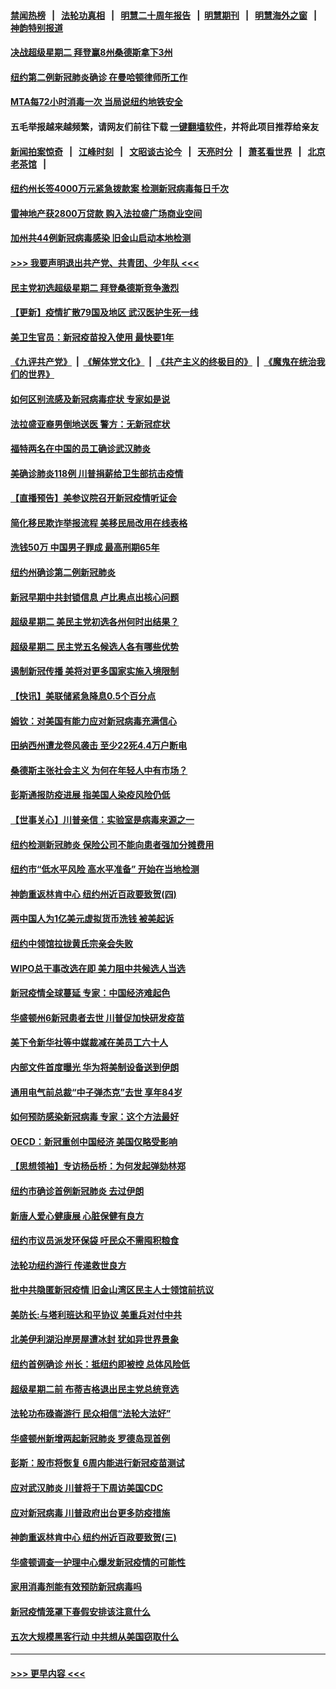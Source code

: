#### [禁闻热榜](热点新闻.md?=0)  &nbsp;&nbsp;|&nbsp;&nbsp; [法轮功真相](https://github.com/gfw-breaker/truth/blob/master/README.md?=0) &nbsp;&nbsp;|&nbsp;&nbsp; [明慧二十周年报告](https://github.com/gfw-breaker/mh-reports/blob/master/README.md?=0) &nbsp;&nbsp;|&nbsp;&nbsp;[明慧期刊](https://github.com/gfw-breaker/mh-qikan) &nbsp;&nbsp;|&nbsp;&nbsp; [明慧海外之窗](https://github.com/gfw-breaker/mh-news/blob/master/README.md?=0) &nbsp;&nbsp;|&nbsp;&nbsp; [神韵特别报道](https://github.com/gfw-breaker/mh-news/blob/master/shenyun.md?=0)
#### [决战超级星期二 拜登赢8州桑德斯拿下3州](../pages/nsc412/n11913752.md?t=03041731) 
#### [纽约第二例新冠肺炎确诊  在曼哈顿律师所工作](../pages/nsc412/n11913637.md?t=03041731) 
#### [MTA每72小时消毒一次  当局说纽约地铁安全](../pages/nsc412/n11913629.md?t=03041731) 
#### 五毛举报越来越频繁，请网友们前往下载 [一键翻墙软件](https://github.com/gfw-breaker/ssr-accounts)，并将此项目推荐给亲友
#### [新闻拍案惊奇](https://github.com/gfw-breaker/banned-news/blob/master/pages/link4.md) &nbsp;&nbsp;|&nbsp;&nbsp; [江峰时刻](https://github.com/gfw-breaker/banned-news/blob/master/pages/link4.md) &nbsp;&nbsp;|&nbsp;&nbsp; [文昭谈古论今](https://github.com/gfw-breaker/banned-news/blob/master/pages/link4.md) &nbsp;&nbsp;|&nbsp;&nbsp; [天亮时分](https://github.com/gfw-breaker/banned-news/blob/master/pages/link4.md) &nbsp;&nbsp;|&nbsp;&nbsp; [萧茗看世界](https://github.com/gfw-breaker/banned-news/blob/master/pages/link4.md) &nbsp;&nbsp;|&nbsp;&nbsp; [北京老茶馆](https://github.com/gfw-breaker/banned-news/blob/master/pages/link4.md) &nbsp;&nbsp;|&nbsp;&nbsp; 
#### [纽约州长签4000万元紧急拨款案  检测新冠病毒每日千次](../pages/nsc412/n11913619.md?t=03041731) 
#### [雷神地产获2800万贷款 购入法拉盛广场商业空间](../pages/nsc412/n11913644.md?t=03041731) 
#### [加州共44例新冠病毒感染  旧金山启动本地检测](../pages/nsc412/n11913690.md?t=03041731) 
#### [>>> 我要声明退出共产党、共青团、少年队 <<<](https://github.com/begood0513/goodnews/blob/master/quit/letter.md) 
#### [民主党初选超级星期二 拜登桑德斯竞争激烈](../pages/nsc412/n11913365.md?t=03041731) 
#### [【更新】疫情扩散79国及地区 武汉医护生死一线](../pages/nsc412/n11890652.md?t=03041731) 
#### [美卫生官员：新冠疫苗投入使用 最快要1年](../pages/nsc412/n11913102.md?t=03041731) 
#### [《九评共产党》](https://github.com/begood0513/9ping.md/blob/master/README.md) &nbsp;|&nbsp; [《解体党文化》](../../../../jtdwh.md/blob/master/README.md)  &nbsp;|&nbsp; [《共产主义的终极目的》](../../../../gczydzjmd.md/blob/master/README.md) &nbsp;|&nbsp; [《魔鬼在统治我们的世界》](../../../../mgztzwmdsj.md/blob/master/README.md) 
#### [如何区别流感及新冠病毒症状 专家如是说](../pages/nsc412/n11913170.md?t=03041731) 
#### [法拉盛亚裔男倒地送医  警方：无新冠症状](../pages/nsc412/n11913197.md?t=03041731) 
#### [福特两名在中国的员工确诊武汉肺炎](../pages/nsc412/n11913100.md?t=03041731) 
#### [美确诊肺炎118例 川普捐薪给卫生部抗击疫情](../pages/nsc412/n11913080.md?t=03041731) 
#### [【直播预告】美参议院召开新冠疫情听证会](../pages/nsc412/n11913042.md?t=03041731) 
#### [简化移民欺诈举报流程 美移民局改用在线表格](../pages/nsc412/n11913020.md?t=03041731) 
#### [洗钱50万 中国男子罪成 最高刑期65年](../pages/nsc412/n11912754.md?t=03041731) 
#### [纽约州确诊第二例新冠肺炎](../pages/nsc412/n11912735.md?t=03041731) 
#### [新冠早期中共封锁信息 卢比奥点出核心问题](../pages/nsc412/n11912630.md?t=03041731) 
#### [超级星期二 美民主党初选各州何时出结果？](../pages/nsc412/n11912565.md?t=03041731) 
#### [超级星期二 民主党五名候选人各有哪些优势](../pages/nsc412/n11912510.md?t=03041731) 
#### [遏制新冠传播 美将对更多国家实施入境限制](../pages/nsc412/n11912521.md?t=03041731) 
#### [【快讯】美联储紧急降息0.5个百分点](../pages/nsc412/n11912406.md?t=03041731) 
#### [姆钦：对美国有能力应对新冠病毒充满信心](../pages/nsc412/n11912446.md?t=03041731) 
#### [田纳西州遭龙卷风袭击 至少22死4.4万户断电](../pages/nsc412/n11912066.md?t=03041731) 
#### [桑德斯主张社会主义 为何在年轻人中有市场？](../pages/nsc412/n11911086.md?t=03041731) 
#### [彭斯通报防疫进展 指美国人染疫风险仍低](../pages/nsc412/n11910872.md?t=03041731) 
#### [【世事关心】川普亲信：实验室是病毒来源之一](../pages/nsc412/n11910876.md?t=03041731) 
#### [纽约检测新冠肺炎  保险公司不能向患者强加分摊费用](../pages/nsc412/n11911167.md?t=03041731) 
#### [纽约市“低水平风险 高水平准备” 开始在当地检测](../pages/nsc412/n11911154.md?t=03041731) 
#### [神韵重返林肯中心 纽约州近百政要致贺(四)](../pages/nsc412/n11908757.md?t=03041731) 
#### [两中国人为1亿美元虚拟货币洗钱 被美起诉](../pages/nsc412/n11910880.md?t=03041731) 
#### [纽约中领馆拉拢黄氏宗亲会失败](../pages/nsc412/n11910480.md?t=03041731) 
#### [WIPO总干事改选在即 美力阻中共候选人当选](../pages/nsc412/n11910464.md?t=03041731) 
#### [新冠疫情全球蔓延 专家：中国经济难起色](../pages/nsc412/n11910439.md?t=03041731) 
#### [华盛顿州6新冠患者去世 川普促加快研发疫苗](../pages/nsc412/n11910399.md?t=03041731) 
#### [美下令新华社等中媒裁减在美员工六十人](../pages/nsc412/n11910256.md?t=03041731) 
#### [内部文件首度曝光 华为将美制设备送到伊朗](../pages/nsc412/n11910211.md?t=03041731) 
#### [通用电气前总裁“中子弹杰克”去世 享年84岁](../pages/nsc412/n11910095.md?t=03041731) 
#### [如何预防感染新冠病毒 专家：这个方法最好](../pages/nsc412/n11909928.md?t=03041731) 
#### [OECD：新冠重创中国经济 美国仅略受影响](../pages/nsc412/n11910023.md?t=03041731) 
#### [【思想领袖】专访杨岳桥：为何发起弹劾林郑](../pages/nsc412/n11810919.md?t=03041731) 
#### [纽约市确诊首例新冠肺炎  去过伊朗](../pages/nsc412/n11908737.md?t=03041731) 
#### [新唐人爱心健康展  心脏保健有良方](../pages/nsc412/n11908619.md?t=03041731) 
#### [纽约市议员派发环保袋  吁民众不需囤积粮食](../pages/nsc412/n11908742.md?t=03041731) 
#### [法轮功纽约游行 传递救世良方](../pages/nsc412/n11907831.md?t=03041731) 
#### [批中共隐匿新冠疫情  旧金山湾区民主人士领馆前抗议](../pages/nsc412/n11908761.md?t=03041731) 
#### [美防长:与塔利班达和平协议 美重兵对付中共](../pages/nsc412/n11908366.md?t=03041731) 
#### [北美伊利湖沿岸房屋遭冰封 犹如异世界景象](../pages/nsc412/n11908465.md?t=03041731) 
#### [纽约首例确诊 州长：抵纽约即被控 总体风险低](../pages/nsc412/n11908143.md?t=03041731) 
#### [超级星期二前 布蒂吉格退出民主党总统竞选](../pages/nsc412/n11908156.md?t=03041731) 
#### [法轮功布碌崙游行 民众相信“法轮大法好”](../pages/nsc412/n11907645.md?t=03041731) 
#### [华盛顿州新增两起新冠肺炎 罗德岛现首例](../pages/nsc412/n11907757.md?t=03041731) 
#### [彭斯：股市将恢复 6周内能进行新冠疫苗测试](../pages/nsc412/n11907550.md?t=03041731) 
#### [应对武汉肺炎 川普将于下周访美国CDC](../pages/nsc412/n11907493.md?t=03041731) 
#### [应对新冠病毒 川普政府出台更多防疫措施](../pages/nsc412/n11907354.md?t=03041731) 
#### [神韵重返林肯中心 纽约州近百政要致贺(三)](../pages/nsc412/n11904356.md?t=03041731) 
#### [华盛顿调查一护理中心爆发新冠疫情的可能性](../pages/nsc412/n11907230.md?t=03041731) 
#### [家用消毒剂能有效预防新冠病毒吗](../pages/nsc412/n11905553.md?t=03041731) 
#### [新冠疫情笼罩下春假安排该注意什么](../pages/nsc412/n11906890.md?t=03041731) 
#### [五次大规模黑客行动 中共想从美国窃取什么](../pages/nsc412/n11899124.md?t=03041731) 

----
#### [ >>> 更早内容 <<< ](../indexes/nsc412-earlier.md)
